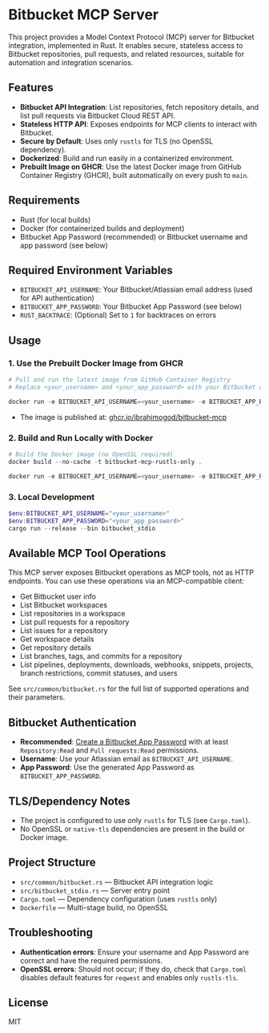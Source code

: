 # Bitbucket MCP Server

This project provides a Model Context Protocol (MCP) server for Bitbucket integration, implemented in Rust. It enables secure, stateless access to Bitbucket repositories, pull requests, and related resources, suitable for automation and integration scenarios.

## Features
- **Bitbucket API Integration**: List repositories, fetch repository details, and list pull requests via Bitbucket Cloud REST API.
- **Stateless HTTP API**: Exposes endpoints for MCP clients to interact with Bitbucket.
- **Secure by Default**: Uses only `rustls` for TLS (no OpenSSL dependency).
- **Dockerized**: Build and run easily in a containerized environment.
- **Prebuilt Image on GHCR**: Use the latest Docker image from GitHub Container Registry (GHCR), built automatically on every push to `main`.

## Requirements
- Rust (for local builds)
- Docker (for containerized builds and deployment)
- Bitbucket App Password (recommended) or Bitbucket username and app password (see below)

## Required Environment Variables
- `BITBUCKET_API_USERNAME`: Your Bitbucket/Atlassian email address (used for API authentication)
- `BITBUCKET_APP_PASSWORD`: Your Bitbucket App Password (see below)
- `RUST_BACKTRACE`: (Optional) Set to `1` for backtraces on errors

## Usage

### 1. Use the Prebuilt Docker Image from GHCR

```powershell
# Pull and run the latest image from GitHub Container Registry
# Replace <your_username> and <your_app_password> with your Bitbucket credentials

docker run -e BITBUCKET_API_USERNAME=<your_username> -e BITBUCKET_APP_PASSWORD=<your_app_password> -p 8080:8080 ghcr.io/ibrahimogod/bitbucket-mcp:latest
```
- The image is published at: [ghcr.io/ibrahimogod/bitbucket-mcp](https://github.com/users/Ibrahimogod/packages/container/bitbucket-mcp)

### 2. Build and Run Locally with Docker

```powershell
# Build the Docker image (no OpenSSL required)
docker build --no-cache -t bitbucket-mcp-rustls-only .

docker run -e BITBUCKET_API_USERNAME=<your_username> -e BITBUCKET_APP_PASSWORD=<your_app_password> -p 8080:8080 bitbucket-mcp-rustls-only
```

### 3. Local Development

```powershell
$env:BITBUCKET_API_USERNAME="<your_username>"
$env:BITBUCKET_APP_PASSWORD="<your_app_password>"
cargo run --release --bin bitbucket_stdio
```

## Available MCP Tool Operations
This MCP server exposes Bitbucket operations as MCP tools, not as HTTP endpoints. You can use these operations via an MCP-compatible client:
- Get Bitbucket user info
- List Bitbucket workspaces
- List repositories in a workspace
- List pull requests for a repository
- List issues for a repository
- Get workspace details
- Get repository details
- List branches, tags, and commits for a repository
- List pipelines, deployments, downloads, webhooks, snippets, projects, branch restrictions, commit statuses, and users

See `src/common/bitbucket.rs` for the full list of supported operations and their parameters.

## Bitbucket Authentication
- **Recommended**: [Create a Bitbucket App Password](https://bitbucket.org/account/settings/app-passwords/) with at least `Repository:Read` and `Pull requests:Read` permissions.
- **Username**: Use your Atlassian email as `BITBUCKET_API_USERNAME`.
- **App Password**: Use the generated App Password as `BITBUCKET_APP_PASSWORD`.

## TLS/Dependency Notes
- The project is configured to use only `rustls` for TLS (see `Cargo.toml`).
- No OpenSSL or `native-tls` dependencies are present in the build or Docker image.

## Project Structure
- `src/common/bitbucket.rs` — Bitbucket API integration logic
- `src/bitbucket_stdio.rs` — Server entry point
- `Cargo.toml` — Dependency configuration (uses `rustls` only)
- `Dockerfile` — Multi-stage build, no OpenSSL

## Troubleshooting
- **Authentication errors**: Ensure your username and App Password are correct and have the required permissions.
- **OpenSSL errors**: Should not occur; if they do, check that `Cargo.toml` disables default features for `reqwest` and enables only `rustls-tls`.

## License
MIT